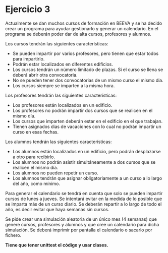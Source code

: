 # Ejercicio 3

Actualmente se dan muchos cursos de formación en BEEVA y se ha decido crear un programa para ayudar gestionarlo y generar un calendario. En el programa se deberán poder dar de alta cursos, profesores y alumnos.

Los cursos tendrán las siguientes características:
* Se pueden impartir por varios profesores, pero tienen que estar todos para impartirlo.
* Podrán estar localizados en diferentes edificios.
* Los cursos tendrán un número limitado de plazas. Si el curso se llena se deberá abrir otra convocatoria. 
* No se pueden tener dos convocatorias de un mismo curso el mismo dia.
* Los cursos siempre se imparten a la misma hora.

Los profesores tendrán las siguientes características:
* Los profesores están localizados en un edificio.
* Los profesores no podrán impartir dos cursos que se realicen en el mismo día.
* Los cursos que imparten deberán estar en el edificio en el que trabajan.
* Tienen asignados dias de vacaciones con lo cual no podrán impartir un curso en esas fechas.

Los alumnos tendrán las siguientes características:
* Los alumnos están localizados en un edificio, pero podrán desplazarse a otro para recibirlo.
* Los alumnos no podrán asistir simultáneamente a dos cursos que se realicen el mismo día.
* Los alumnos no pueden repetir un curso.
* Los alumnos tendrán que asignar obligatoriamente a un curso a lo largo del año, como mínimo.

Para generar el calendario se tendrá en cuenta que solo se pueden impartir cursos de lunes a jueves. Se intentará evitar en la medida de lo posible que se imparta más de un curso diario. Se deberán repartir a lo largo de todo el año, es decir evitar que haya semanas sin cursos.

Se pide crear una simulación aleatoria de un único mes (4 semanas) que genere cursos, profesores y alumnos y  que cree un calendario para dicha simulación. 
Se deberá imprimir por pantalla el calendario o sacarlo por fichero.

**Tiene que tener unittest el código y usar clases.**
